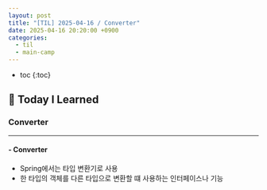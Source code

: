 ```yaml
---
layout: post
title: "[TIL] 2025-04-16 / Converter"
date: 2025-04-16 20:20:00 +0900
categories: 
  - til
  - main-camp
---
```


* toc
{:toc}

## 📖 Today I Learned
### Converter

<!-- <h4> 📃 </h4> -->

---

#### - Converter
- Spring에서는 타입 변환기로 사용
- 한 타입의 객체를 다른 타입으로 변환할 떄 사용하는 인터페이스나 기능

<!-- --- -->

<!-- <h2> 💬 </h2> -->

<!-- <h4>  </h4> -->
